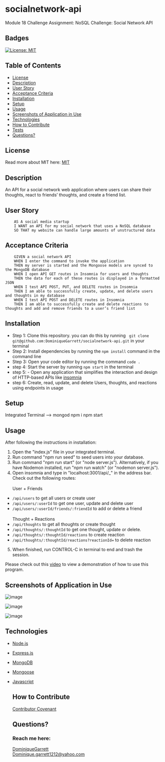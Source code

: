 # socialnetwork-api
Module 18 Challenge Assignment: NoSQL Challenge: Social Network API


## Badges
  [![License: MIT](https://img.shields.io/badge/License-MIT-yellow.svg)](https://opensource.org/licenses/MIT)


## Table of Contents
  * [License](#license)
  * [Description](#description)
  * [User Story](#user-story)
  * [Acceptance Criteria](#user-story)
  * [Installation](#installation)
  * [Setup](#setup)
  * [Usage](#usage)
  * [Screenshots of Application in Use](#screenshots-of-application-in-use)
  * [Technologies](#technologies)
  * [How to Contribute](#how-to-contribute)
  * [Tests](#tests)
  * [Questions?](#questions)


## License
  Read more about MIT here:
  [MIT](https://opensource.org/licenses/MIT)


## Description
An API for a social network web application where users can share their thoughts, react to friends’ thoughts, and create a friend list.


## User Story
```
    AS A social media startup
    I WANT an API for my social network that uses a NoSQL database
    SO THAT my website can handle large amounts of unstructured data
```


## Acceptance Criteria 
```
    GIVEN a social network API
    WHEN I enter the command to invoke the application
    THEN my server is started and the Mongoose models are synced to the MongoDB database
    WHEN I open API GET routes in Insomnia for users and thoughts
    THEN the data for each of these routes is displayed in a formatted JSON
    WHEN I test API POST, PUT, and DELETE routes in Insomnia
    THEN I am able to successfully create, update, and delete users and thoughts in my database
    WHEN I test API POST and DELETE routes in Insomnia
    THEN I am able to successfully create and delete reactions to thoughts and add and remove friends to a user’s friend list
```
    

## Installation
- Step 1: Clone this repository. you can do this by running ``` git clone git@github.com:DominiqueGarrett/socialnetwork-api.git``` in your terminal
- Step 2: Install dependencies by running the ``` npm install ``` command in the command line
- Step 3: Open your code editor by running the command ``` code . ```
- step 4: Start the server by running ``` npm start ``` in the terminal
- step 5: - Open any application that simplifies the interaction and design of HTTP-based APIs like [insomnia](https://insomnia.rest/download)
- step 6: Create, read, update, and delete Users, thoughts, and reactions using endpoints in usage


## Setup
Integrated Terminal —> 	mongod
				                npm i
				                npm start
        
        
## Usage
After following the instructions in installation: 
1. Open the "index.js" file in your integrated terminal.
2. Run command "npm run seed" to seed users into your database.
3. Run command "npm run start" (or "node server.js"). Alternatively, if you have Nodemon installed, run "npm run watch" (or "nodemon server.js"). 
4. Open insomnia and type in "localhost:3001/api/_" in the address bar. Check out the following routes: <br><br>
User + Friends <br>
- `/api/users` to get all users or create user
- `/api/users/:userId` to get one user, update and delete user
- `/api/users/:userId/friends/:friendId` to add or delete a friend <br><br>
Thought + Reactions <br>
- `/api/thoughts` to get all thoughts or create thought
- `/api/thoughts/:thoughtId` to get one thought, update or delete. 
- `/api/thoughts/:thoughtId/reactions` to create reaction 
- `/api/thoughts/:thoughtId/reactions?reactionId=` to delete reaction 
5. When finished, run CONTROL-C in terminal to end and trash the session. 

Please check out this [video](https://drive.google.com/file/d/1opY3BH_J3iSpYGSwvKnSIj8PnLTplf--/view) to view a demonstration of how to use this program. 


## Screenshots of Application in Use

![image](https://user-images.githubusercontent.com/114618684/222947962-c6486534-200f-4b35-a1ec-6b85195f15e4.gif)

![image](https://user-images.githubusercontent.com/114618684/222947967-9b5bdc2d-cf37-401a-b2ec-d67053cb8feb.gif)

![image](https://user-images.githubusercontent.com/114618684/222947977-0305568e-3b80-4fad-a14d-2a6f3ba7283b.gif)


## Technologies
* [Node.js](https://nodejs.org/en/)
* [Express.js](https://expressjs.com)
* [MongoDB](https://www.mongodb.com)
* [Mongoose](https://mongoosejs.com/docs/)
* [Javascript](https://developer.mozilla.org/en-US/docs/Web/JavaScript)


  ## How to Contribute
  [Contributor Covenant](https://www.contributor-covenant.org/)  


  ## Questions?
  ### Reach me here: 
  [DominiqueGarrett](https://github.com/DominiqueGarrett)  
  Dominique.garrett1212@yahoo.com
